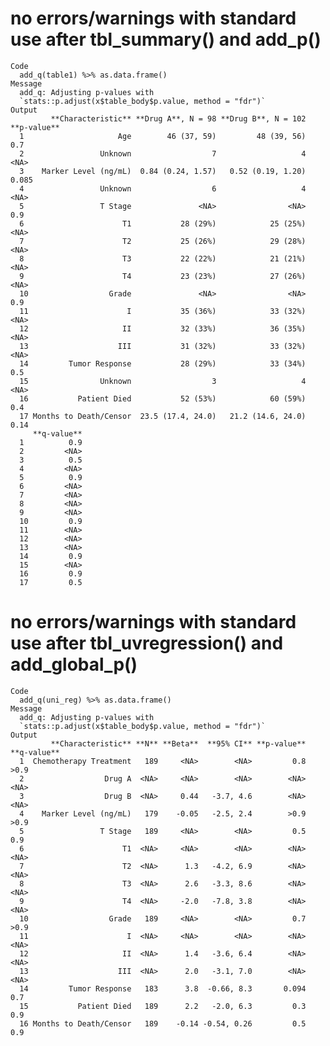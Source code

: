 # no errors/warnings with standard use after tbl_summary() and add_p()

    Code
      add_q(table1) %>% as.data.frame()
    Message
      add_q: Adjusting p-values with
      `stats::p.adjust(x$table_body$p.value, method = "fdr")`
    Output
             **Characteristic** **Drug A**, N = 98 **Drug B**, N = 102 **p-value**
      1                     Age        46 (37, 59)         48 (39, 56)         0.7
      2                 Unknown                  7                   4        <NA>
      3    Marker Level (ng/mL)  0.84 (0.24, 1.57)   0.52 (0.19, 1.20)       0.085
      4                 Unknown                  6                   4        <NA>
      5                 T Stage               <NA>                <NA>         0.9
      6                      T1           28 (29%)            25 (25%)        <NA>
      7                      T2           25 (26%)            29 (28%)        <NA>
      8                      T3           22 (22%)            21 (21%)        <NA>
      9                      T4           23 (23%)            27 (26%)        <NA>
      10                  Grade               <NA>                <NA>         0.9
      11                      I           35 (36%)            33 (32%)        <NA>
      12                     II           32 (33%)            36 (35%)        <NA>
      13                    III           31 (32%)            33 (32%)        <NA>
      14         Tumor Response           28 (29%)            33 (34%)         0.5
      15                Unknown                  3                   4        <NA>
      16           Patient Died           52 (53%)            60 (59%)         0.4
      17 Months to Death/Censor  23.5 (17.4, 24.0)   21.2 (14.6, 24.0)        0.14
         **q-value**
      1          0.9
      2         <NA>
      3          0.5
      4         <NA>
      5          0.9
      6         <NA>
      7         <NA>
      8         <NA>
      9         <NA>
      10         0.9
      11        <NA>
      12        <NA>
      13        <NA>
      14         0.9
      15        <NA>
      16         0.9
      17         0.5

# no errors/warnings with standard use after tbl_uvregression() and add_global_p()

    Code
      add_q(uni_reg) %>% as.data.frame()
    Message
      add_q: Adjusting p-values with
      `stats::p.adjust(x$table_body$p.value, method = "fdr")`
    Output
             **Characteristic** **N** **Beta**  **95% CI** **p-value** **q-value**
      1  Chemotherapy Treatment   189     <NA>        <NA>         0.8        >0.9
      2                  Drug A  <NA>     <NA>        <NA>        <NA>        <NA>
      3                  Drug B  <NA>     0.44   -3.7, 4.6        <NA>        <NA>
      4    Marker Level (ng/mL)   179    -0.05   -2.5, 2.4        >0.9        >0.9
      5                 T Stage   189     <NA>        <NA>         0.5         0.9
      6                      T1  <NA>     <NA>        <NA>        <NA>        <NA>
      7                      T2  <NA>      1.3   -4.2, 6.9        <NA>        <NA>
      8                      T3  <NA>      2.6   -3.3, 8.6        <NA>        <NA>
      9                      T4  <NA>     -2.0   -7.8, 3.8        <NA>        <NA>
      10                  Grade   189     <NA>        <NA>         0.7        >0.9
      11                      I  <NA>     <NA>        <NA>        <NA>        <NA>
      12                     II  <NA>      1.4   -3.6, 6.4        <NA>        <NA>
      13                    III  <NA>      2.0   -3.1, 7.0        <NA>        <NA>
      14         Tumor Response   183      3.8  -0.66, 8.3       0.094         0.7
      15           Patient Died   189      2.2   -2.0, 6.3         0.3         0.9
      16 Months to Death/Censor   189    -0.14 -0.54, 0.26         0.5         0.9

